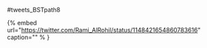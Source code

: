 #tweets_BSTpath8

{% embed url="https://twitter.com/Rami_AlRohil/status/1148421654860783616"  caption="" % }
